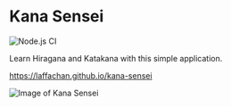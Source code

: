 # Kana Sensei

![Node.js CI](https://github.com/laffachan/kana-sensei/workflows/Node.js%20CI/badge.svg)

Learn Hiragana and Katakana with this simple application.

https://laffachan.github.io/kana-sensei

![Image of Kana Sensei](https://i.ibb.co/z2gWhbH/Screenshot-2020-09-21-Kana-Sensei.png)
